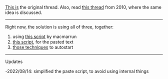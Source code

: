 
[This is](https://sourceforge.net/p/freeplane/discussion/758437/thread/e9200db6c3) the original thread.
Also, read [this thread](https://sourceforge.net/p/freeplane/discussion/758437/thread/96d35fd4/) from 2010, where the same idea is discussed.

---

Right now, the solution is using all of three, together: 
1. using [this script](https://sourceforge.net/p/freeplane/discussion/758437/thread/e9200db6c3/?limit=25#b2c8) by macmarrun
2. [this script](paste_and_minimize.groovy), for the pasted text
3. [those techniques](https://github.com/freeplane/freeplane/discussions/544) to autostart 

---
Updates

-2022/08/14: simplified the paste script, to avoid using internal things
